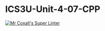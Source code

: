 # ICS3U-Unit-4-07-CPP

[![Mr Coxall's Super Linter](https://github.com/Johanna-liu16/ICS3U-Unit-4-07-CPP/workflows/Mr%20Coxall's%20Super%20Linter/badge.svg)](https://github.com/Johanna-liu16/ICS3U-Unit-4-07-CPP/actions/)
